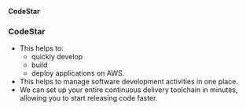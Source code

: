 **CodeStar**

### CodeStar
- This helps to:
  - quickly develop
  - build
  - deploy applications on AWS. 
- This helps to manage software development activities in one place. 
- We can set up your entire continuous delivery toolchain in minutes, allowing you to start releasing code faster.
